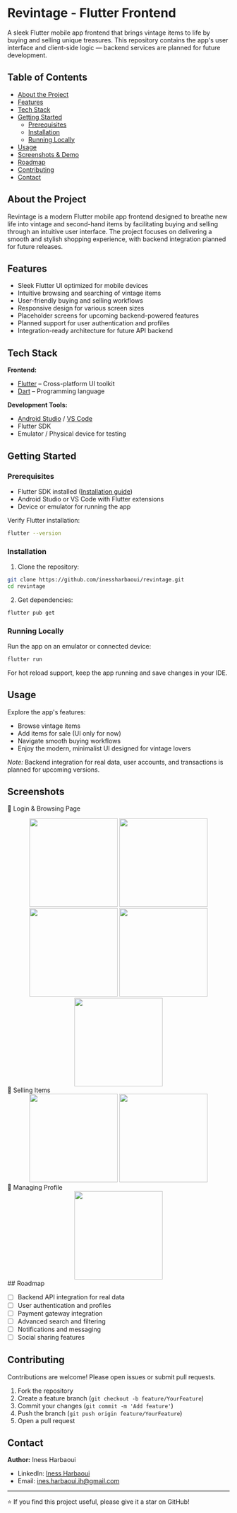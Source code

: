 # Revintage - Flutter Frontend

A sleek Flutter mobile app frontend that brings vintage items to life by buying and selling unique treasures. This repository contains the app's user interface and client-side logic — backend services are planned for future development.

## Table of Contents

- [About the Project](#about-the-project)  
- [Features](#features)  
- [Tech Stack](#tech-stack)  
- [Getting Started](#getting-started)  
  - [Prerequisites](#prerequisites)  
  - [Installation](#installation)  
  - [Running Locally](#running-locally)  
- [Usage](#usage)  
- [Screenshots & Demo](#screenshots--demo)  
- [Roadmap](#roadmap)  
- [Contributing](#contributing)  
- [Contact](#contact)  

## About the Project

Revintage is a modern Flutter mobile app frontend designed to breathe new life into vintage and second-hand items by facilitating buying and selling through an intuitive user interface. The project focuses on delivering a smooth and stylish shopping experience, with backend integration planned for future releases.

## Features

- Sleek Flutter UI optimized for mobile devices  
- Intuitive browsing and searching of vintage items  
- User-friendly buying and selling workflows  
- Responsive design for various screen sizes  
- Placeholder screens for upcoming backend-powered features  
- Planned support for user authentication and profiles  
- Integration-ready architecture for future API backend  

## Tech Stack

**Frontend:**  
- [Flutter](https://flutter.dev/) – Cross-platform UI toolkit  
- [Dart](https://dart.dev/) – Programming language  

**Development Tools:**  
- [Android Studio](https://developer.android.com/studio) / [VS Code](https://code.visualstudio.com/)  
- Flutter SDK  
- Emulator / Physical device for testing  

## Getting Started

### Prerequisites

- Flutter SDK installed ([Installation guide](https://flutter.dev/docs/get-started/install))  
- Android Studio or VS Code with Flutter extensions  
- Device or emulator for running the app  

Verify Flutter installation:  
```bash
flutter --version
```

### Installation

1. Clone the repository:

```bash
git clone https://github.com/inessharbaoui/revintage.git
cd revintage
```

2. Get dependencies:

```bash
flutter pub get
```

### Running Locally

Run the app on an emulator or connected device:

```bash
flutter run
```

For hot reload support, keep the app running and save changes in your IDE.

## Usage

Explore the app's features:

* Browse vintage items
* Add items for sale (UI only for now)
* Navigate smooth buying workflows
* Enjoy the modern, minimalist UI designed for vintage lovers

*Note:* Backend integration for real data, user accounts, and transactions is planned for upcoming versions.

## Screenshots
🔐 Login & Browsing Page
<div align="center"> <img src="https://github.com/user-attachments/assets/ab0f62bf-822b-4b7f-a939-490c6983ef70" width="200" /> <img src="https://github.com/user-attachments/assets/69913646-31a4-4038-90df-11aec2179be9" width="200" /> <img src="https://github.com/user-attachments/assets/c6c97f20-8f7b-4f4a-88bf-7a632a0e62a3" width="200" /> <img src="https://github.com/user-attachments/assets/64b7739c-e983-4885-a781-34540fb5b444" width="200" /> <img src="https://github.com/user-attachments/assets/3c8f98d1-060a-46a2-90b6-08b708cf62a1" width="200" /> </div>
🛒 Selling Items
<div align="center"> <img src="https://github.com/user-attachments/assets/c45ca72f-ae97-4205-b569-551427f30269" width="200" /> <img src="https://github.com/user-attachments/assets/a811b012-4f41-49c1-a6d0-624944725b9e" width="200" /> </div>
👤 Managing Profile
<div align="center"> <img src="https://github.com/user-attachments/assets/dba9e9f0-f86e-4c94-9e69-9e0ea276763d" width="200" /> </div>
## Roadmap

* [ ] Backend API integration for real data
* [ ] User authentication and profiles
* [ ] Payment gateway integration
* [ ] Advanced search and filtering
* [ ] Notifications and messaging
* [ ] Social sharing features

## Contributing

Contributions are welcome! Please open issues or submit pull requests.

1. Fork the repository
2. Create a feature branch (`git checkout -b feature/YourFeature`)
3. Commit your changes (`git commit -m 'Add feature'`)
4. Push the branch (`git push origin feature/YourFeature`)
5. Open a pull request

## Contact

**Author:** Iness Harbaoui

* LinkedIn: [Iness Harbaoui](https://www.linkedin.com/in/iness-harbaoui-969298279)
* Email: [ines.harbaoui.ih@gmail.com](mailto:ines.harbaoui.ih@gmail.com)
---

⭐ If you find this project useful, please give it a star on GitHub!
